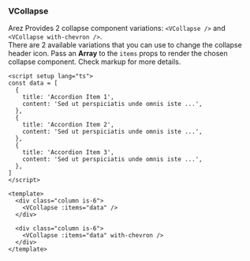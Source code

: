 ### VCollapse

Arez Provides 2 collapse component variations:
`<VCollapse />` and `<VCollapse with-chevron />`.  
There are 2 available variations that you can use to change the
collapse header icon. Pass an **Array** to the `items` props to render
the chosen collapse component. Check markup for more details.

<!--code-->

```vue
<script setup lang="ts">
const data = [
  {
    title: 'Accordion Item 1',
    content: 'Sed ut perspiciatis unde omnis iste ...',
  },
  {
    title: 'Accordion Item 2',
    content: 'Sed ut perspiciatis unde omnis iste ...',
  },
  {
    title: 'Accordion Item 3',
    content: 'Sed ut perspiciatis unde omnis iste ...',
  },
]
</script>

<template>
  <div class="column is-6">
    <VCollapse :items="data" />
  </div>

  <div class="column is-6">
    <VCollapse :items="data" with-chevron />
  </div>
</template>
```

<!--/code-->
